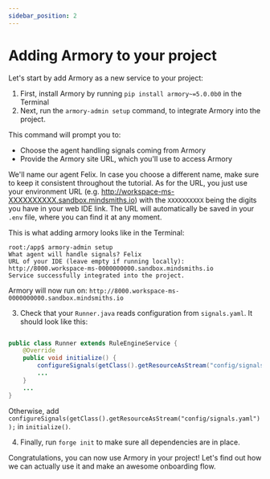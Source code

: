 ```yaml
---
sidebar_position: 2
---
```


# Adding Armory to your project

Let's start by add Armory as a new service to your project:
1. First, install Armory by running ```pip install armory~=5.0.0b0``` in the Terminal
2. Next, run the ```armory-admin setup``` command, to integrate Armory into the project. 

This command will prompt you to:
* Choose the agent handling signals coming from Armory
* Provide the Armory site URL, which you'll use to access Armory

We'll name our agent Felix. In case you choose a different name, make sure to keep it consistent throughout the tutorial.
As for the URL, you just use your environment URL (e.g. http://workspace-ms-XXXXXXXXXX.sandbox.mindsmiths.io) with the `XXXXXXXXXX` being the digits you have in your web IDE link. 
The URL will automatically be saved in your `.env` file, where you can find it at any moment.

This is what adding armory looks like in the Terminal:

```console
root:/app$ armory-admin setup
What agent will handle signals? Felix
URL of your IDE (leave empty if running locally): 
http://8000.workspace-ms-0000000000.sandbox.mindsmiths.io
Service successfully integrated into the project.
```

Armory will now run on:
```http://8000.workspace-ms-0000000000.sandbox.mindsmiths.io```

3. Check that your ```Runner.java``` reads configuration from ```signals.yaml```. It should look like this:

```java title="src/main/java/Runner.java"

public class Runner extends RuleEngineService {
    @Override
    public void initialize() {
        configureSignals(getClass().getResourceAsStream("config/signals.yaml"));
        ...
    }
    ...
}
```

Otherwise, add `configureSignals(getClass().getResourceAsStream("config/signals.yaml"));` in `initialize()`.


4. Finally, run ```forge init``` to make sure all dependencies are in place. 

Congratulations, you can now use Armory in your project! Let's find out how we can actually use it and make an awesome onboarding flow.